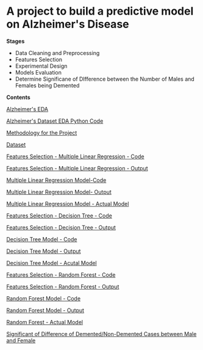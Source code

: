 # A project to build a predictive model on Alzheimer's Disease

**Stages**
* Data Cleaning and Preprocessing
* Features Selection
* Experimental Design
* Models Evaluation
* Determine Significane of DIfference between the Number of Males and Females being Demented

**Contents**

[Alzheimer's EDA](https://github.com/yinmanli/alzheimer_research/blob/main/Alzheimer_EDA.html)

[Alzheimer's Dataset EDA Python Code](https://github.com/yinmanli/alzheimer_research/blob/main/alzheimer_EDA.ipynb)

[Methodology for the Project](https://github.com/yinmanli/alzheimer_research/blob/main/Methodology.pdf) 

[Dataset](https://github.com/yinmanli/alzheimer_research/blob/main/dataset.csv)

[Features Selection - Multiple Linear Regression - Code](https://github.com/yinmanli/alzheimer_research/blob/main/00_Multiple_Linear_Regression_Alzheimer.ipynb)

[Features Selection - Multiple Linear Regression - Output](https://github.com/yinmanli/alzheimer_research/blob/main/00_Multiple_Linear_Regression_Alzheimer.html)

[Multiple Linear Regression Model-Code](https://github.com/yinmanli/alzheimer_research/blob/main/01_Multiple_Linear_Regression_model_Alzheimer.ipynb)

[Multiple Linear Regression Model- Output](https://github.com/yinmanli/alzheimer_research/blob/main/01_Multiple_Linear_Regression_model_Alzheimer.html)

[Multiple Linear Regression Model - Actual Model](https://github.com/yinmanli/alzheimer_research/blob/main/multiple_LR.pkl)

[Features Selection - Decision Tree - Code](https://github.com/yinmanli/alzheimer_research/blob/main/10_Decision_Tree_Alzheimer.ipynb)

[Features Selection - Decision Tree - Output](https://github.com/yinmanli/alzheimer_research/blob/main/10_Decision_Tree_Alzheimer.html)

[Decision Tree Model - Code](https://github.com/yinmanli/alzheimer_research/blob/main/11_Decision_Tree_Model_Alzheimer.ipynb)

[Decision Tree Model - Output](https://github.com/yinmanli/alzheimer_research/blob/main/11_Decision_Tree_Model_Alzheimer.html)

[Decision Tree Model - Acutal Model](https://github.com/yinmanli/alzheimer_research/blob/main/alzheinmer_tree.pkl)

[Features Selection - Random Forest - Code](https://github.com/yinmanli/alzheimer_research/blob/main/20_Random_Forest_Alzheimer.ipynb)

[Features Selection - Random Forest - Output](https://github.com/yinmanli/alzheimer_research/blob/main/20_Random_Forest_Alzheimer.html)

[Random Forest Model - Code](https://github.com/yinmanli/alzheimer_research/blob/main/21_Random_Forest_Model_Alzheimer.ipynb)

[Random Forest Model - Output](https://github.com/yinmanli/alzheimer_research/blob/main/21_Random_Forest_Model_Alzheimer.html)

[Random Forest - Actual Model](https://github.com/yinmanli/alzheimer_research/blob/main/alzheinmer_forest.pkl)

[Significant of Difference of Demented/Non-Demented Cases between Male and Female](https://github.com/yinmanli/alzheimer_research/blob/main/30_Male_Female_Alzheimer.ipynb)



